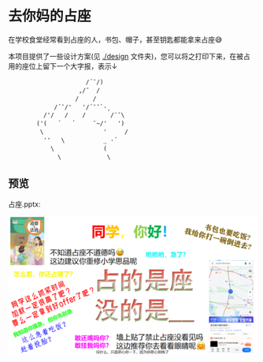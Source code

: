 # 去你妈的占座

在学校食堂经常看到占座的人，书包、帽子，甚至钥匙都能拿来占座😅

本项目提供了一些设计方案(见 [./design](./design/) 文件夹)，您可以将之打印下来，在被占用的座位上留下一个大字报，表示↓

```txt
                      /´¯/)
                    ,/¯  /
                   /    /
             /´¯/'   '/´¯¯`·¸
          /'/   /    /       /¨¯\
        ('(   ´   ´     ¯~/'   ')
         \                 '     /
          ''   \           _ ·´
            \              (
              \             \
```

## 预览

占座.pptx:

![占座.pptx_demo](./imgs/占座.pptx_demo.png)
